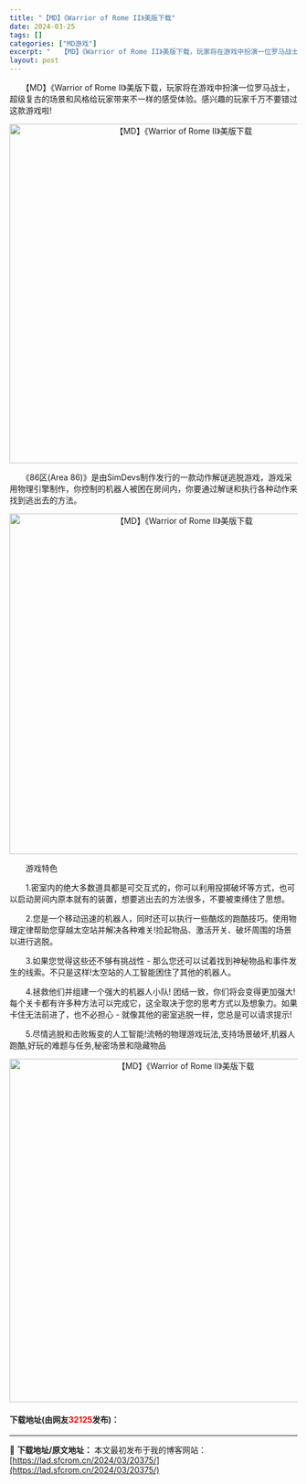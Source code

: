 ```yaml
---
title: "【MD】《Warrior of Rome II》美版下载"
date: 2024-03-25
tags: []
categories: ["MD游戏"]
excerpt: "　　【MD】《Warrior of Rome II》美版下载，玩家将在游戏中扮演一位罗马战士，超级复古的场景和风格给玩家带来不一样的感受体验。感兴趣的玩家千万不要错过这款游戏啦! 　　《86区(Area 86)》是由SimDevs制作发行的一款动作解谜逃脱游戏，游戏采用物理引擎制作，你控制的机器人被&hellip;"
layout: post
---
```


 <p>　　【MD】《Warrior of Rome II》美版下载，玩家将在游戏中扮演一位罗马战士，超级复古的场景和风格给玩家带来不一样的感受体验。感兴趣的玩家千万不要错过这款游戏啦!</p> <p align="center"><img align="" border="0" src="https://lad.sfcrom.cn/wp-content/uploads/2024/03/20240325_660115efaceea.png" width="594" alt="【MD】《Warrior of Rome II》美版下载" /></p> <p>　　《86区(Area 86)》是由SimDevs制作发行的一款动作解谜逃脱游戏，游戏采用物理引擎制作，你控制的机器人被困在房间内，你要通过解谜和执行各种动作来找到逃出去的方法。</p> <p align="center"><img align="" border="0" src="https://lad.sfcrom.cn/wp-content/uploads/2024/03/20240325_660115f0d3c94.png" width="596" alt="【MD】《Warrior of Rome II》美版下载" /></p> <p>　　游戏特色</p> <p>　　1.密室内的绝大多数道具都是可交互式的，你可以利用投掷破坏等方式，也可以启动房间内原本就有的装置，想要逃出去的方法很多，不要被束缚住了思想。</p> <p>　　2.您是一个移动迅速的机器人，同时还可以执行一些酷炫的跑酷技巧。使用物理定律帮助您穿越太空站并解决各种难关!捡起物品、激活开关、破坏周围的场景以进行逃脱。</p> <p>　　3.如果您觉得这些还不够有挑战性 - 那么您还可以试着找到神秘物品和事件发生的线索。不只是这样!太空站的人工智能困住了其他的机器人。</p> <p>　　4.拯救他们并组建一个强大的机器人小队! 团结一致，你们将会变得更加强大!每个关卡都有许多种方法可以完成它，这全取决于您的思考方式以及想象力。如果卡住无法前进了，也不必担心 - 就像其他的密室逃脱一样，您总是可以请求提示!</p> <p>　　5.尽情逃脱和击败叛变的人工智能!流畅的物理游戏玩法,支持场景破坏,机器人跑酷,好玩的难题与任务,秘密场景和隐藏物品</p> <p align="center"><img align="" border="0" src="https://lad.sfcrom.cn/wp-content/uploads/2024/03/20240325_660115f1eade5.png" width="601" alt="【MD】《Warrior of Rome II》美版下载" /></p> <p><h4>下载地址(由网友<font color="red">32125</font>发布)：</h4></p> 

---
📖 **下载地址/原文地址：** 本文最初发布于我的博客网站：[https://lad.sfcrom.cn/2024/03/20375/](https://lad.sfcrom.cn/2024/03/20375/)
